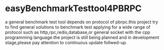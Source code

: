 easyBenchmarkTesttool4PBRPC
=======================

a general benchmark test tool depends on protocol of pbrpc.this project try to find general solutions to benchmark test applying for a wide range of protocol such as http,rpc,redis,database,or general socket with the cpp programming language.the project is still being planned and in development stage,please pay attention to continuous update follwed-up. 
